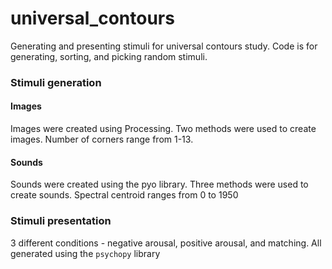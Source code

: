 # universal_contours
Generating and presenting stimuli for universal contours study. Code is for generating, sorting, and picking random stimuli. 

### Stimuli generation

#### Images

Images were created using Processing. Two methods were used to create images. Number of corners range from 1-13. 

#### Sounds

Sounds were created using the pyo library. Three methods were used to create sounds. Spectral centroid ranges from 0 to 1950

### Stimuli presentation

3 different conditions - negative arousal, positive arousal, and matching. All generated using the `psychopy` library